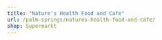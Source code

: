 ```yaml
---
title: "Nature's Health Food and Cafe"
url: /palm-springs/natures-health-food-and-cafe/
shop: Supermarkt
---
```

